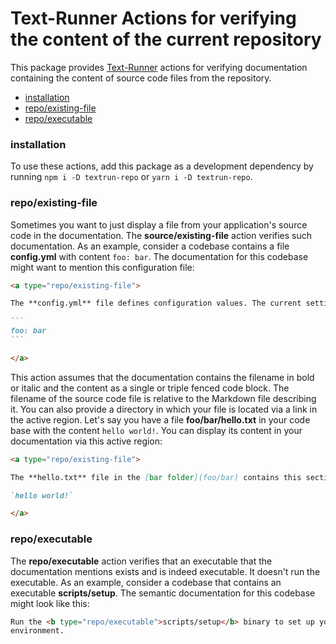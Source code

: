 # Text-Runner Actions for verifying the content of the current repository

This package provides [Text-Runner](https://github.com/kevgo/text-runner)
actions for verifying documentation containing the content of source code files
from the repository.

- [installation](#installation)
- [repo/existing-file](#repoexisting-file)
- [repo/executable](#repoexecutable)

### installation

To use these actions, add this package as a development dependency by running
<code type="npm/install">npm i -D textrun-repo</code> or
<code type="npm/install">yarn i -D textrun-repo</code>.

### repo/existing-file

Sometimes you want to just display a file from your application's source code in
the documentation. The <b type="action/name-full">source/existing-file</b>
action verifies such documentation. As an example, consider a codebase contains
a file <a type="workspace/new-file">**config.yml** with content `foo: bar`</a>.
The documentation for this codebase might want to mention this configuration
file:

<a type="extension/runnable-region">

````markdown
<a type="repo/existing-file">

The **config.yml** file defines configuration values. The current settings are:

```
foo: bar
```

</a>
````

</a>

This action assumes that the documentation contains the filename in bold or
italic and the content as a single or triple fenced code block. The filename of
the source code file is relative to the Markdown file describing it. You can
also provide a directory in which your file is located via a link in the active
region. <a type="workspace/new-file"> Let's say you have a file
**foo/bar/hello.txt** in your code base with the content `hello world!`. </a>
You can display its content in your documentation via this active region:

<a type="extension/runnable-region">

```markdown
<a type="repo/existing-file">

The **hello.txt** file in the [bar folder](foo/bar) contains this section:

`hello world!`

</a>
```

</a>

### repo/executable

The <b type="action/name-full">repo/executable</b> action verifies that an
executable that the documentation mentions exists and is indeed executable. It
doesn't run the executable. As an example, consider a codebase that contains an
executable <b type="new-executable">scripts/setup</b>. The semantic
documentation for this codebase might look like this:

<a type="extension/runnable-region">

```html
Run the <b type="repo/executable">scripts/setup</b> binary to set up your
environment.
```

</a>
